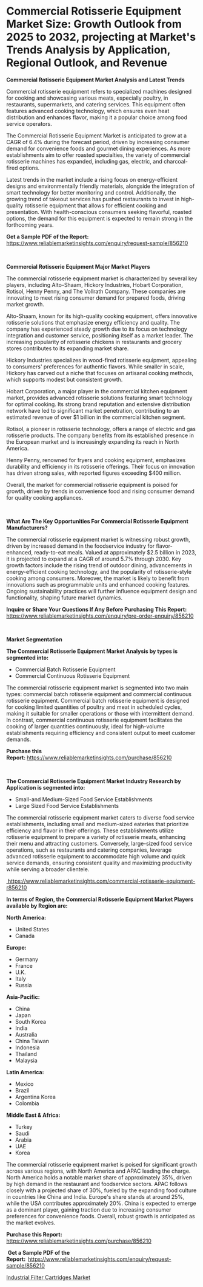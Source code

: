 <p><h1>Commercial Rotisserie Equipment Market Size: Growth Outlook from 2025 to 2032, projecting at Market's Trends Analysis by Application, Regional Outlook, and Revenue</h1></p><p><strong>Commercial Rotisserie Equipment Market Analysis and Latest Trends</strong></p>
<p><p>Commercial rotisserie equipment refers to specialized machines designed for cooking and showcasing various meats, especially poultry, in restaurants, supermarkets, and catering services. This equipment often features advanced cooking technology, which ensures even heat distribution and enhances flavor, making it a popular choice among food service operators.</p><p>The Commercial Rotisserie Equipment Market is anticipated to grow at a CAGR of 6.4% during the forecast period, driven by increasing consumer demand for convenience foods and gourmet dining experiences. As more establishments aim to offer roasted specialties, the variety of commercial rotisserie machines has expanded, including gas, electric, and charcoal-fired options. </p><p>Latest trends in the market include a rising focus on energy-efficient designs and environmentally friendly materials, alongside the integration of smart technology for better monitoring and control. Additionally, the growing trend of takeout services has pushed restaurants to invest in high-quality rotisserie equipment that allows for efficient cooking and presentation. With health-conscious consumers seeking flavorful, roasted options, the demand for this equipment is expected to remain strong in the forthcoming years.</p></p>
<p><strong>Get a Sample PDF of the Report:&nbsp;</strong> <a href="https://www.reliablemarketinsights.com/enquiry/request-sample/856210?utm_campaign=2012&utm_medium=2&utm_source=Github&utm_content=ia&utm_term=16022025&utm_id=commercial-rotisserie-equipment">https://www.reliablemarketinsights.com/enquiry/request-sample/856210</a></p>
<p>&nbsp;</p>
<p><strong>Commercial Rotisserie Equipment Major Market Players</strong></p>
<p><p>The commercial rotisserie equipment market is characterized by several key players, including Alto-Shaam, Hickory Industries, Hobart Corporation, Rotisol, Henny Penny, and The Vollrath Company. These companies are innovating to meet rising consumer demand for prepared foods, driving market growth.</p><p>Alto-Shaam, known for its high-quality cooking equipment, offers innovative rotisserie solutions that emphasize energy efficiency and quality. The company has experienced steady growth due to its focus on technology integration and customer service, positioning itself as a market leader. The increasing popularity of rotisserie chickens in restaurants and grocery stores contributes to its expanding market share.</p><p>Hickory Industries specializes in wood-fired rotisserie equipment, appealing to consumers' preferences for authentic flavors. While smaller in scale, Hickory has carved out a niche that focuses on artisanal cooking methods, which supports modest but consistent growth.</p><p>Hobart Corporation, a major player in the commercial kitchen equipment market, provides advanced rotisserie solutions featuring smart technology for optimal cooking. Its strong brand reputation and extensive distribution network have led to significant market penetration, contributing to an estimated revenue of over $1 billion in the commercial kitchen segment.</p><p>Rotisol, a pioneer in rotisserie technology, offers a range of electric and gas rotisserie products. The company benefits from its established presence in the European market and is increasingly expanding its reach in North America.</p><p>Henny Penny, renowned for fryers and cooking equipment, emphasizes durability and efficiency in its rotisserie offerings. Their focus on innovation has driven strong sales, with reported figures exceeding $400 million.</p><p>Overall, the market for commercial rotisserie equipment is poised for growth, driven by trends in convenience food and rising consumer demand for quality cooking appliances.</p></p>
<p>&nbsp;</p>
<p><strong>What Are The Key Opportunities For Commercial Rotisserie Equipment Manufacturers?</strong></p>
<p><p>The commercial rotisserie equipment market is witnessing robust growth, driven by increased demand in the foodservice industry for flavor-enhanced, ready-to-eat meals. Valued at approximately $2.5 billion in 2023, it is projected to expand at a CAGR of around 5.7% through 2030. Key growth factors include the rising trend of outdoor dining, advancements in energy-efficient cooking technology, and the popularity of rotisserie-style cooking among consumers. Moreover, the market is likely to benefit from innovations such as programmable units and enhanced cooking features. Ongoing sustainability practices will further influence equipment design and functionality, shaping future market dynamics.</p></p>
<p><strong>Inquire or Share Your Questions If Any Before Purchasing This Report:</strong> <a href="https://www.reliablemarketinsights.com/enquiry/pre-order-enquiry/856210?utm_campaign=2012&utm_medium=2&utm_source=Github&utm_content=ia&utm_term=16022025&utm_id=commercial-rotisserie-equipment">https://www.reliablemarketinsights.com/enquiry/pre-order-enquiry/856210</a></p>
<p>&nbsp;</p>
<p><strong>Market Segmentation</strong></p>
<p><strong>The Commercial Rotisserie Equipment Market Analysis by types is segmented into:</strong></p>
<p><ul><li>Commercial Batch Rotisserie Equipment</li><li>Commercial Continuous Rotisserie Equipment</li></ul></p>
<p><p>The commercial rotisserie equipment market is segmented into two main types: commercial batch rotisserie equipment and commercial continuous rotisserie equipment. Commercial batch rotisserie equipment is designed for cooking limited quantities of poultry and meat in scheduled cycles, making it suitable for smaller operations or those with intermittent demand. In contrast, commercial continuous rotisserie equipment facilitates the cooking of larger quantities continuously, ideal for high-volume establishments requiring efficiency and consistent output to meet customer demands.</p></p>
<p><strong>Purchase this Report:&nbsp;</strong><a href="https://www.reliablemarketinsights.com/purchase/856210?utm_campaign=2012&utm_medium=2&utm_source=Github&utm_content=ia&utm_term=16022025&utm_id=commercial-rotisserie-equipment">https://www.reliablemarketinsights.com/purchase/856210</a></p>
<p>&nbsp;</p>
<p><strong>The Commercial Rotisserie Equipment Market Industry Research by Application is segmented into:</strong></p>
<p><ul><li>Small-and Medium-Sized Food Service Establishments</li><li>Large Sized Food Service Establishments</li></ul></p>
<p><p>The commercial rotisserie equipment market caters to diverse food service establishments, including small and medium-sized eateries that prioritize efficiency and flavor in their offerings. These establishments utilize rotisserie equipment to prepare a variety of rotisserie meats, enhancing their menu and attracting customers. Conversely, large-sized food service operations, such as restaurants and catering companies, leverage advanced rotisserie equipment to accommodate high volume and quick service demands, ensuring consistent quality and maximizing productivity while serving a broader clientele.</p></p>
<p><a href="https://www.reliablemarketinsights.com/commercial-rotisserie-equipment-r856210?utm_campaign=2012&utm_medium=2&utm_source=Github&utm_content=ia&utm_term=16022025&utm_id=commercial-rotisserie-equipment">&nbsp;https://www.reliablemarketinsights.com/commercial-rotisserie-equipment-r856210</a></p>
<p><strong>In terms of Region, the Commercial Rotisserie Equipment Market Players available by Region are:</strong></p>
<p>
    <p> <strong> North America: </strong>
        <ul>
            <li>United States</li>
            <li>Canada</li>
        </ul>
        </p> 
    <p> <strong> Europe: </strong>
        <ul>
            <li>Germany</li>
            <li>France</li>
            <li>U.K.</li>
            <li>Italy</li>
            <li>Russia</li>
        </ul>
        </p> 
    <p> <strong> Asia-Pacific: </strong>
        <ul>
            <li>China</li>
            <li>Japan</li>
            <li>South Korea</li>
            <li>India</li>
            <li>Australia</li>
            <li>China Taiwan</li>
            <li>Indonesia</li>
            <li>Thailand</li>
            <li>Malaysia</li>
        </ul>
        </p> 
    <p> <strong> Latin America: </strong>
        <ul>
            <li>Mexico</li>
            <li>Brazil</li>
            <li>Argentina Korea</li>
            <li>Colombia</li>
        </ul>
        </p> 
    <p> <strong> Middle East & Africa: </strong>
        <ul>
            <li>Turkey</li>
            <li>Saudi</li>
            <li>Arabia</li>
            <li>UAE</li>
            <li>Korea</li>
        </ul>
    </p>
    </p>
<p><p>The commercial rotisserie equipment market is poised for significant growth across various regions, with North America and APAC leading the charge. North America holds a notable market share of approximately 35%, driven by high demand in the restaurant and foodservice sectors. APAC follows closely with a projected share of 30%, fueled by the expanding food culture in countries like China and India. Europe's share stands at around 25%, while the USA contributes approximately 20%. China is expected to emerge as a dominant player, gaining traction due to increasing consumer preferences for convenience foods. Overall, robust growth is anticipated as the market evolves.</p></p>
<p><strong>Purchase this Report: </strong><a href="https://www.reliablemarketinsights.com/purchase/856210?utm_campaign=2012&utm_medium=2&utm_source=Github&utm_content=ia&utm_term=16022025&utm_id=commercial-rotisserie-equipment">https://www.reliablemarketinsights.com/purchase/856210</a></p>
<p>&nbsp;<strong>Get a Sample PDF of the Report:&nbsp;&nbsp;</strong><a href="https://www.reliablemarketinsights.com/enquiry/request-sample/856210?utm_campaign=2012&utm_medium=2&utm_source=Github&utm_content=ia&utm_term=16022025&utm_id=commercial-rotisserie-equipment">https://www.reliablemarketinsights.com/enquiry/request-sample/856210</a></p>
<p><strong></strong></p>
<p><p><a href="https://github.com/GenaGaines34/Market-Research-Report-List-1/blob/main/industrial-filter-cartridges-market.md?utm_campaign=2012&utm_medium=2&utm_source=Github&utm_content=ia&utm_term=16022025&utm_id=commercial-rotisserie-equipment">Industrial Filter Cartridges Market</a></p></p>